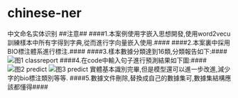 # chinese-ner
中文命名实体识别
##注意##
####1.本案例使用字嵌入思想開發,使用word2vecu訓練樣本中所有字得到字典,從而進行字向量嵌入使用.####
####2.本案裏中採用BIO標注體系進行標注.####
####3.樣本數據分類達到16類,分類報告如下:####
![图1 classreport](https://github.com/yanhan19940405/chinese-ner/blob/master/images/webwxgetmsgimg.jpeg)
####4.在code中輸入句子進行預測結果如下圖:####
![图2 predict](https://github.com/yanhan19940405/chinese-ner/blob/master/images/1586498115.jpg)
![图3 predict](https://github.com/yanhan19940405/chinese-ner/blob/master/images/1781764351.jpg)
實體基本識別完畢,但是模型還可以進一步改進,減少字的bio標注類別等等.
####5.數據文件刪除,替換成自己的數據集可,數據集結構應該都懂得####
